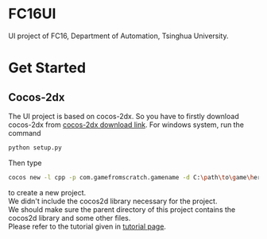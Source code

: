 # FC16UI
UI project of FC16, Department of Automation, Tsinghua University.

# Get Started
## Cocos-2dx
The UI project is based on cocos-2dx. So you have to firstly download cocos-2dx from <a href="https://cocos2d-x.org/filedown/cocos2d-x-3.17.1" target="_blank">cocos-2dx download link</a>. For windows system, run the command  
```bash
python setup.py
```
Then type 
```bash
cocos new -l cpp -p com.gamefromscratch.gamename -d C:\path\to\game\here gamename
```
to create a new project.  
We didn't include the cocos2d library necessary for the project.  
We should make sure the parent directory of this project contains the cocos2d library and some other files.  
Please refer to the tutorial given in <a href="https://www.gamefromscratch.com/page/cocos2d-x-CPP-Game-Programming-Tutorial-Series.aspx" target="_blank">tutorial page</a>. 

